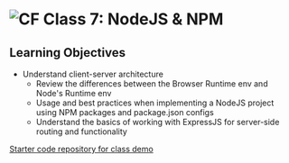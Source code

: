 # ![CF](https://i.imgur.com/7v5ASc8.png) Class 7: NodeJS & NPM

## Learning Objectives

* Understand client-server architecture
	* Review the differences between the Browser Runtime env and Node's Runtime env
	* Usage and best practices when implementing a NodeJS project using NPM packages and package.json configs
	* Understand the basics of working with ExpressJS for server-side routing and functionality
	
[Starter code repository for class demo](https://github.com/codefellows/301-7-express-demo)
